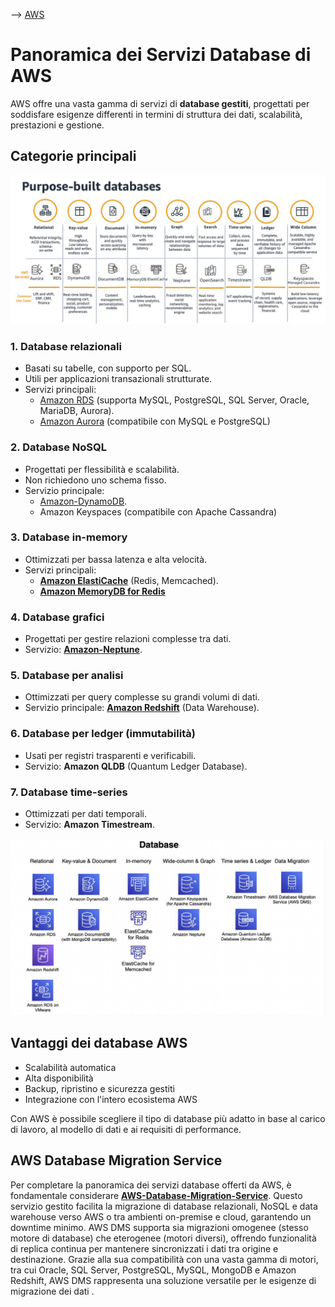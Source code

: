 --> [AWS](/00-Intro/AWS.md)
# Panoramica dei Servizi Database di AWS

AWS offre una vasta gamma di servizi di **database gestiti**, progettati per soddisfare esigenze differenti in termini di struttura dei dati, scalabilità, prestazioni e gestione.

## Categorie principali

![Recap of some DBs](img/db-recap.jpg)

### 1. **Database relazionali**

- Basati su tabelle, con supporto per SQL.
- Utili per applicazioni transazionali strutturate.
- Servizi principali: 
	- [Amazon RDS](/04-Database-services/Amazon-RDS.md) (supporta MySQL, PostgreSQL, SQL Server, Oracle, MariaDB, Aurora).
	- [Amazon Aurora](/04-Database-services/Amazon-Aurora.md) (compatibile con MySQL e PostgreSQL)
    
### 2. **Database NoSQL**

- Progettati per flessibilità e scalabilità.
- Non richiedono uno schema fisso.
- Servizio principale: 
	- [Amazon-DynamoDB](/04-Database-services/Amazon-DynamoDB.md).
	- Amazon Keyspaces (compatibile con Apache Cassandra)
    

### 3. **Database in-memory**

- Ottimizzati per bassa latenza e alta velocità.
- Servizi principali:
	- **[Amazon ElastiCache](/04-Database-services/Amazon-ElastiCache.md)** (Redis, Memcached).
	- **[Amazon MemoryDB for Redis](/04-Database-services/Amazon-MemoryDB-for-Redis.md)**

### 4. **Database grafici**

- Progettati per gestire relazioni complesse tra dati.
- Servizio: **[Amazon-Neptune](/04-Database-services/Amazon-Neptune.md)**.

### 5. **Database per analisi**

- Ottimizzati per query complesse su grandi volumi di dati.
- Servizio principale: **[Amazon Redshift](/07-IA-ML-Analytics/Analytics/Amazon-Redshift-e-Redshift-Serverless.md)** (Data Warehouse).

### 6. **Database per ledger (immutabilità)**

- Usati per registri trasparenti e verificabili.
- Servizio: **Amazon QLDB** (Quantum Ledger Database).

### 7. **Database time-series**

- Ottimizzati per dati temporali.
- Servizio: **Amazon Timestream**.


![Tipi di DB](img/aws-database-services.jpg)
    

## Vantaggi dei database AWS

- Scalabilità automatica
- Alta disponibilità
- Backup, ripristino e sicurezza gestiti
- Integrazione con l'intero ecosistema AWS

Con AWS è possibile scegliere il tipo di database più adatto in base al carico di lavoro, al modello di dati e ai requisiti di performance.

## AWS Database Migration Service

Per completare la panoramica dei servizi database offerti da AWS, è fondamentale considerare **[AWS-Database-Migration-Service](/04-Database-services/AWS-Database-Migration-Service.md)**. Questo servizio gestito facilita la migrazione di database relazionali, NoSQL e data warehouse verso AWS o tra ambienti on-premise e cloud, garantendo un downtime minimo. AWS DMS supporta sia migrazioni omogenee (stesso motore di database) che eterogenee (motori diversi), offrendo funzionalità di replica continua per mantenere sincronizzati i dati tra origine e destinazione. Grazie alla sua compatibilità con una vasta gamma di motori, tra cui Oracle, SQL Server, PostgreSQL, MySQL, MongoDB e Amazon Redshift, AWS DMS rappresenta una soluzione versatile per le esigenze di migrazione dei dati .